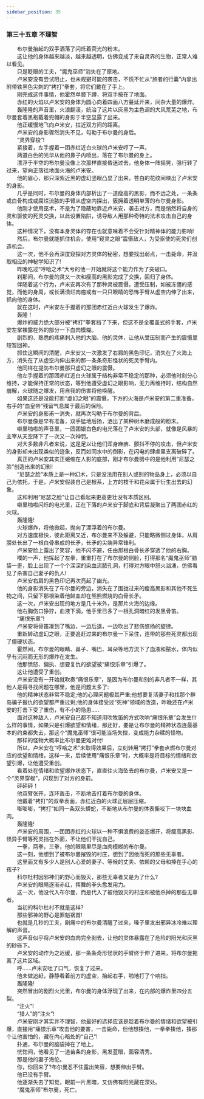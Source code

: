 ```yaml
---
sidebar_position: 35
---
```

### 第三十五章 不理智  


　　布尔曼抬起的双手洒落了闪烁着荧光的粉末。  
　　这让他的身体越来越淡，越来越透明，仿佛变成了来自灵界的生物，正常人难以看见。  
　　只是眨眼的工夫，“魔鬼巫师”消失在了原地。  
　　卢米安没有尝试阻止，也未规避可能的袭击，不慌不忙从“旅者的行囊”内拿出附带铁黑色尖刺的“拷打”拳套，将它们戴在了手上。  
　　刚完成这件事情，他霍然单膝下蹲，将双手按在了地面。  
　　赤红的火焰以卢米安的身体为圆心向着四面八方蔓延开来，间杂大量的爆炸。  
　　轰隆隆的声音里，火浪翻滚，统治了这片以灰黑为主色调的大风荒芜之地，布尔曼套着黑袍戴着兜帽的身影于半空显露了出来。  
　　他正缓慢地飞向卢米安，拉近双方间的距离。  
　　卢米安的身影骤然消失不见，勾勒于布尔曼的身后。  
　　“灵界穿梭”!  
　　紧接着，左手握着一团赤红近白火球的卢米安哼了一声。  
　　两道白色的光华从他的鼻子内喷出，落在了布尔曼的身上。  
　　漂浮于半空的布尔曼没像上次那样直接昏迷过去，他身体一阵摇晃，强行转了过来，望向正落往地面火海的卢米安。  
　　他的眉心，那只深紫近黑的虚幻竖眼凸显了出来，苍白的花纹间映出了卢米安的身影。  
　　几乎是同时，布尔曼的身体内部析出了一道瘦高的黑影，而不远之处，一条条或白骨构成或腐烂流脓的手臂从虚空内探出，簇拥着透明单薄的布尔曼身影。  
　　他刚才使用巫术，不是为了隐蔽地靠近卢米安，袭击对方，而是悄然将自身的灵和驱使的死灵交换，以此设置陷阱，诱导敌人用那种奇特的法术攻击自己的身体。  
　　这种情况下，没有本身灵体的存在也就意味着不会受针对精神体的能力影响!  
　　然后，布尔曼就能抓住机会，使用“窥灵之眼”震慑敌人，为受驱使的死灵们创造机会。  
　　这一次，他不会再深度窥探对方灵体的秘密，想要找出弱点，一击毙命，并汲取相应的神秘学知识了!  
　　昨晚吃过“哼哈之术”大亏的他一开始就将这个能力作为了突破口。  
　　刹那间，布尔曼的灵又一次和瘦高的黑影完成了交换，回归了身体。  
　　伴随着这个行为，卢米安再次有了那种灵被震慑，遭受压制，如被冻僵的感觉，而他的身周，或长满溃烂肉瘤或有一只只眼睛的恐怖手臂从虚空内伸了出来，抓向他的身体。  
　　就在这时，卢米安左手握着的那团赤红近白火球发生了爆炸。  
　　轰隆！  
　　爆炸的威力绝大部分被“拷打”拳套挡了下来，但这不是全覆盖式的手套，卢米安左掌裸露在外的部分一下血肉模糊。  
　　剧烈的、熟悉的疼痛刺入他的大脑、他的灵体，让他从受压制而产生的震慑里短暂回神。  
　　抓住这瞬间的清醒，卢米安又一次激发了右肩的黑色印记，消失在了火海上方，消失在了从虚空内伸出来的那一条条奇形怪状的死灵手臂内。  
　　他同样在提防布尔曼那只虚幻之眼的震慑。  
　　他左手握着的那团赤红近白火球属于结构非常不稳定的那种，必须他时刻分心维持，才能保持正常的状态，等到他遭受虚幻之眼影响，无力再维持时，结构自然崩解，火球随之爆发，用自我的伤害将他唤醒。  
　　如果这还是没能打断“虚幻之眼”的震慑，下方的火海是卢米安的第二重准备，右手的“血皇帝”残留气息属于最后的保险。  
　　卢米安的身影甫一消失，就再次勾勒于布尔曼的背后。  
　　布尔曼像是早有准备，双手猛地后扬，洒出了某种树木磨成般的粉末。  
　　噼里啪啦的声音里，一团团银白色的电光落在了卢米安的头部，就像是风暴的主宰从天空降下了一次又一次神罚。  
　　对大多数非凡者来说，这是足以让他们浑身麻痹、颤抖不停的攻击，但卢米安的身影却未出现类似的迹象，反而如同水中的倒影，在闪电的肆虐里支离破碎了。  
　　真正的卢米安其实正蜷缩在人影的底部，刚才布尔曼劈中的是他利用“尼瑟之脸”创造出来的幻影!  
　　“尼瑟之脸”本质上是一种幻术，只是没法用在别人或别的物品身上，必须以自己为依托，于是，卢米安假装自己是根系，上方的枝干和花朵属于衍生出去的幻象。  
　　这和利用“尼瑟之脸”让自己看起来更高更壮没有本质区别。  
　　噼里啪啦闪烁的电光里，正在下落的卢米安于脚底和背后凝聚出了两团赤红的火球。  
　　轰隆隆!  
　　火球爆炸，将他掀起，抛向了漂浮着的布尔曼。  
　　对方速度极快，彼此距离又近，布尔曼来不及躲避，只能略微侧过身体，从肩膀处长出了一根白骨串成的长矛，长矛的尖端异常锋利。  
　　卢米安脸上露出了笑容，他不闪不避，任由那根白骨长矛穿透了他的右胸。  
　　噗的一声，他挥起了左拳，重重打在了布尔曼的侧脸，打得那名“魔鬼巫师”脑袋一歪，脸上出现了一个个深深的染血流脓孔洞，打得对方眼中怒火汹涌，仿佛看见了杀害自己妻子的仇人!  
　　卢米安右肩的黑色印记再次亮起了幽光。  
　　他的身影消失在了布尔曼的旁边，消失在了围拢过来的瘦高黑影和其他不死生物之间，只留下那根染着他鲜血却在熊熊燃烧的白骨长矛。  
　　这一次，卢米安出现的地方是几十米外，是那片火海的边缘。  
　　他右胸伤口狰狞，血液下滴，他手里已多了一根孔洞暗红的发黑骨笛。  
　　“痛恨乐章”!  
　　卢米安将骨笛凑到了嘴边，一边后退，一边吹出了悲伤悠扬的旋律。  
　　重新转动虚幻之眼，正要追赶过来的布尔曼一下呆住，连带的那些死灵都出现了僵硬状态。  
　　霍然间，布尔曼的眼睛、鼻子、嘴巴、耳朵等地方流下了血液和脓水，体内似乎有沉闷而无形的爆炸在发生。  
　　他那愤怒、偏执、想要复仇的欲望被“痛恨乐章”引爆了。  
　　这让他遭受了重创。  
　　卢米安没有一开始就吹奏“痛恨乐章”，是因为布尔曼和别的非凡者不一样，其他人是得寻找问题在哪里，他是问题太多了:  
　　他的精神状态非常不稳定;他的心理问题极其严重;他想要复活妻子和找那个群岛骗子报仇的欲望都严重过剩;他的身体接受过“死神”领域的改造，昨晚还在卢米安的打击下受了重伤，有不小的隐患.....  
　　面对这种敌人，卢米安自己都不知道用吹牧笛的方式吹响“痛恨乐章”会发生什么样的事情，如果只是引爆欲望和情绪，那还好，要是让布尔曼的精神状态连最基本的约束都失去，那这个“魔鬼巫师”很可能当场失控，变成能力杂糅的怪物。  
　　那样的怪物大概率比布尔曼更难对付!  
　　所以，卢米安在“哼哈之术”未取得效果后，立刻转用“拷打”拳套点燃布尔曼对应的欲望和情绪，这样一来，后续使用“痛恨乐章”时，大概率是将目标的情绪和欲望引爆，让他遭受重创。  
　　看着处在情绪和欲望爆炸状态下，直直往火海坠去的布尔曼，卢米安又是一个“灵界穿梭”，闪现到了对方的身前。  
　　砰砰砰！  
　　他双臂张开，连环轰击，不断地击打着布尔曼的身体。  
　　他戴着“拷打”的双拳表面，赤红近白的火球正层层压缩。  
　　嘭嘭嘭，“拷打”如同一条双头蟒蛇，不断地从布尔曼的体表撕咬下一块块血肉。  
　　轰隆隆!  
　　卢米安的周围，一团团赤红的火球以一种不惧浪费的姿态爆开，将瘦高黑影、怪异手臂等死灵挡在外面，不让他们干扰自己。  
　　一拳，两拳，三拳，他的眼睛里尽是血肉模糊的布尔曼。  
　　这一刻，他想到了被布尔曼摧毁的村庄，想到了因他而死的那些无辜者。  
　　这里面又有多少人是别人心爱的妻子、等候的丈夫、依赖的父母和捧在手心的孩子?  
　　科尔杜村因邪神们的野心而毁灭，那些无辜者又是为了什么?  
　　卢米安的眼睛逐渐赤红，挥舞的拳头愈发用力。  
　　这一次，他没代入布尔曼，而是代入了被他毁灭的村庄和被他杀掉的那些无辜者。  
　　当初的科尔杜村不就是这样?  
　　那些邪神的野心是罪魁祸首!  
　　也就是几秒的工夫，剧痛中的布尔曼清醒了过来，嗓子里发出邪异冰冷难以理解的声音。  
　　这声音似乎将卢米安的血肉完全剥去，让他的灵体暴露在了危险的阳光和灰黑的砂砾下。  
　　卢米安的动作为之迟缓，那一条条奇形怪状的手臂终于伸了进来，将布尔曼拖离了这片区域。  
　　呼......卢米安吐了口气，恢复了过来。  
　　他未做追赶，静静看着前方的虚空，抬起右手，啪地打了个响指。  
　　轰隆隆!  
　　突然冒出的剧烈火光里，布尔曼的身体浮现了出来，在内部的爆炸里四分五裂。  
　　“注火”!  
　　“猎人”的“注火”!  
　　卢米安刚才其实并不理智，他最好的选择应该是趁着布尔曼的情绪和欲望被引爆，直接用“痛恨乐章”攻击他的要害，一击毙命，但他想揍他，一拳拳揍他，揍那个让他害怕的，藏在内心暗处的“自己”!  
　　扑通，布尔曼的脑袋掉在了地上。  
　　恍惚间，他看见了一道苗条的身影，黑发蓝眼，面容清秀。  
　　那是他的妻子海伦。  
　　你，你回来了?布尔曼忍不住露出笑容，想要伸出手臂。  
　　他已没有手臂。  
　　他逐渐失去了知觉，眼前一片黑暗，又仿佛有阳光藏在深处。  
　　“魔鬼巫师”布尔曼，死亡。  
